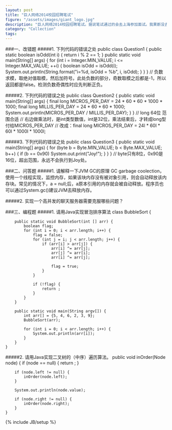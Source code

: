 ```yaml
---
layout: post
title: "巨人网络2014校园招聘笔试"
figure: "/assets/images/giant_logo.jpg"
description: "巨人网络2014校园招聘笔试。据说笔试通过的会去上海参加面试。我果断没去成。"
category: "Collection"
tags: 
---
```


###一、改错题
#####1. 下列代码的错误之处
    public class Question1 {
        public static boolean isOdd(int i) {
            return i % 2 == 1;
        }
        public static void main(String[] args) {
            for (int i = Integer.MIN_VALUE; i <= Integer.MAX_VALUE; ++i) {
                boolean isOdd = isOdd(i);
                System.out.println(String.format("i=%d, isOdd = %b", i, isOdd);
            }
        }
    }
// 负数求模，取绝对值取模，然后加符号。此处负数的部分，奇数取模之后都是-1，所以返回都是false。检测负数奇偶性时应先判断正负。

#####2. 下列代码的错误之处
    public class Question2 {
        public static void main(String[] args) {
            final long MICROS_PER_DAY = 24 * 60 * 60 * 1000 * 1000;
            final long MILLIS_PER_DAY = 24 * 60 * 60 * 1000;
            System.out.println(MICROS_PER_DAY / MILLIS_PER_DAY);
        }
    }
// long 64位 范围合适
// 右边做乘法时，是int类型数值，int是32位，乘法结束后，才转成long型付给MICROS_PER_DAY
// 改成：final long MICROS_PER_DAY = 24l * 60l * 60l * 1000l * 1000l;

#####3. 下列代码的错误之处
    public class Question3 {
        public static void main(String[] args) {
            for (byte b = Byte.MIN_VALUE; b < Byte.MAX_VALUE; b++) {
                if (b == 0x90)
                    System.out.print("Joy!");
            }
        }
    }
// byte只有8位，0x90是16位，超出范围，永远不会执行到Joy处。

###二、问答题
#####1. 请解释一下JVM GC的原理
GC garbage coolection，使用一个线程实现，监控内存，如果该块内存没有被对象引用，则会自动释放该内存块。常见的情况下，a = null;后，a原本引用的内存就会被自动释放。程序员也可以通过System.gc()建议JVM去释放内存。

#####2. 实现一个高并发的聊天服务器需要克服哪些问题？

###三、编程题
#####1. 请用Java实现冒泡排序算法
    class BubbleSort {
        
        public static void BubbleSort(int [] arr) {
            boolean flag;
            for (int i = 0; i < arr.length; i++) {
                flag = false;
                for (int j = i; j < arr.length; j++) {
                    if (arr[i] > arr[j]) {
                        arr[i] ^= arr[j];
                        arr[j] ^= arr[i];
                        arr[i] ^= arr[j];
                        
                        flag = true;
                    }
                }
                
                if (!flag) {
                    return ;
                }
            }
        }
        
        public static void main(String argv[]) {
            int arr[] = {5, 4, 6, 2, 3, 9};
            BubbleSort(arr);
            
            for (int i = 0; i < arr.length; i++) {
                System.out.println(arr[i]);
            }
        }
    }

#####2. 请用Java实现二叉树的（中序）遍历算法。
    public void inOrder(Node node) {
        if (node == null) {
            return ;
        }
        
        if (node.left != null) {
            inOrder(node.left);
        }
        
        System.out.println(node.value);
        
        if (node.right != null) {
            inOrder(node.right);
        }
    }

{% include JB/setup %}
